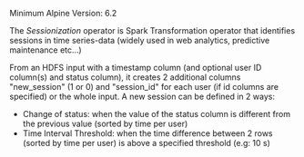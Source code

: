 Minimum Alpine Version: 6.2

The *Sessionization* operator is Spark Transformation operator that identifies sessions in time series-data (widely used in web analytics, predictive maintenance etc...)

From an HDFS input with a timestamp column (and optional user ID column(s) and status column), it creates 2 additional columns "new_session" (1 or 0) and "session_id" for each user (if id columns are specified) or the whole input.
A new session can be defined in 2 ways:
- Change of status: when the value of the status column is different from the previous value (sorted by time per user)
- Time Interval Threshold: when the time difference between 2 rows (sorted by time per user) is above a specified threshold (e.g: 10 s)

